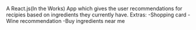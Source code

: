 A React.js(In the Works) App which gives the user recommendations for recipies based on ingredients they currently have. 
Extras:
-Shopping card
-Wine recommendation 
-Buy ingredients near me 








